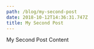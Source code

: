 ```yaml
---
path: /blog/my-second-post
date: 2018-10-12T14:36:31.747Z
title: My Second Post
---
```

My Second Post Content
